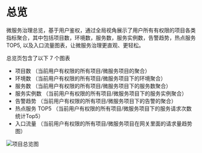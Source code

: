 # 总览

微服务治理总览，基于用户鉴权，通过全局视角展示了用户所有有权限的项目各类指标聚合，其中包括项目数，环境数，服务数，服务实例数，告警趋势，热点服务 TOP5,
以及入口流量图表，让微服务治理更直观、更轻松。

总览页包含了以下 7 个图表

- 项目数 （当前用户有权限的所有项目/微服务项目的聚合）
- 环境数 （当前用户有权限的所有项目/微服务项目下的环境聚合）
- 服务数 （当前用户有权限的所有项目/微服务项目下的服务数聚合）
- 服务实例数 （当前用户有权限的所有项目/微服务项目下的服务实例聚合）
- 告警趋势 （当前用户有权限的所有项目/微服务项目下的告警的聚合）
- 热点服务 TOP5 （当前用户有权限的所有项目/微服务项目下的服务请求次数统计Top5）
- 入口流量 （当前用户有权限的所有项目/微服务项目在网关里面的请求量趋势图）

![项目总览图](http://terminus-paas.oss-cn-hangzhou.aliyuncs.com/paas-doc/2021/08/11/eb32c32e-ad22-4960-b0cf-01a3cb7e02b2.png)

